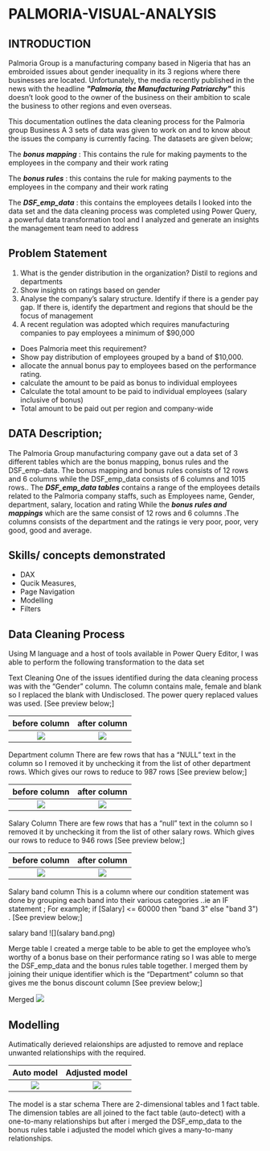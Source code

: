 # PALMORIA-VISUAL-ANALYSIS

## INTRODUCTION
  Palmoria Group is a manufacturing company based in Nigeria that has an embroided issues about gender inequality in its 3 regions where there businesses are located. Unfortunately, the media recently published in the news with the headline **_"Palmoria, the Manufacturing Patriarchy"_** this doesn’t look good to the owner of the business on their ambition to scale the business to other regions and even overseas.

This documentation outlines the data cleaning process for the Palmoria group Business 
A 3 sets of data was given to work on and to know about the issues the company is currently facing. The datasets are given below;

The **_bonus mapping_** : This contains the rule for making payments to the employees in the company and their work rating

The **_bonus rules_** : this contains the rule for making payments to the employees in the company and their work rating

The **_DSF_emp_data_** : this contains the employees details 
I looked into the data set and the data cleaning process was completed using Power Query, a powerful data transformation tool and I analyzed and generate an insights the management team need to address  

## Problem Statement
1. What is the gender distribution in the organization? Distil to
regions and departments
2. Show insights on ratings based on gender
3. Analyse the company’s salary structure. Identify if there is a
gender pay gap. If there is, identify the department and
regions that should be the focus of management
4. A recent regulation was adopted which requires
manufacturing companies to pay employees a minimum of
$90,000
- Does Palmoria meet this requirement?
- Show pay distribution of employees grouped by a band of
$10,000.
- allocate the annual bonus pay to employees based on the performance rating. 
- calculate the amount to be paid as bonus to individual
employees
- Calculate the total amount to be paid to individual employees
(salary inclusive of bonus)
- Total amount to be paid out per region and company-wide

## DATA Description;
  The Palmoria Group manufacturing company gave out a data set of 3 different tables which are the bonus mapping, bonus rules and the DSF_emp-data. The bonus mapping and bonus rules consists of 12 rows and 6 columns while the DSF_emp_data consists of 6 columns and 1015 rows..
The **_DSF_emp_data tables_** contains a range of the employees details related to the Palmoria company staffs, such as Employees name, Gender, department, salary, location and rating 
While the **_bonus rules and mappings_** which are the same consist of 12 rows and 6 columns .The columns consists of the department and the ratings ie very poor, poor, very good, good and average.

## Skills/ concepts demonstrated
- DAX
- Qucik Measures,
- Page Navigation
- Modelling
- Filters


## Data Cleaning Process
Using M language and a host of tools available in Power Query Editor, I was able to perform the following transformation to the data set

Text Cleaning 
One of the issues identified during the data cleaning process was with the “Gender” column. The column contains male, female and blank so I replaced the blank with Undisclosed. The power query replaced values was used. [See preview below;]

before column         |       after column
:--------------------:|:-------------------:
![](gender_before.png)|![](gender_after.png)

Department column
There are few rows that has a “NULL” text in the column so I removed it by unchecking it from the list of other department rows. Which gives our rows to reduce to 987 rows [See preview below;]

before column         |       after column
:--------------------:|:-------------------:
![](depart_before.png)|![](depart_after.png)

Salary Column
There are few rows that has a “null” text in the column so I removed it by unchecking it from the list of other salary rows. Which gives our rows to reduce to 946 rows 
[See preview below;]

before column      |       after column
:-----------------:|:-------------------:
![](salary_bef.png)|![](salary_after.png)

Salary band column
This is a column where our condition statement was done by grouping each band into their various categories ..ie an IF statement ;
For example;
if [Salary] <= 60000 then "band 3" else "band 3")
. [See preview below;]

salary band
![](salary band.png)

Merge table
I created a merge table to be able to get the employee who’s worthy of a bonus base on their performance rating so I was able to merge the DSF_emp_data and the bonus rules table together. I merged them by joining their unique identifier which is the “Department” column so that gives me the bonus discount column [See preview below;]

Merged
![](merged.png)

## Modelling
Autimatically derieved relaionships are adjusted to remove and replace unwanted relationships with the required.

Auto model         |       Adjusted model
:-----------------:|:---------------------:
![](auto_model.png)|![](adjusted_model.png)

The model is a star schema
There are 2-dimensional tables and 1 fact table. The dimension tables are all joined to the fact table (auto-detect) with a one-to-many relationships
but after i merged the DSF_emp_data to the bonus rules table i adjusted the model which gives a many-to-many relationships.


